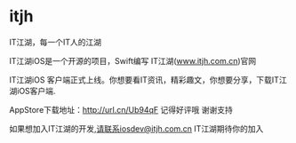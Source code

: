 # itjh
IT江湖，每一个IT人的江湖

IT江湖iOS是一个开源的项目，Swift编写
IT江湖(www.itjh.com.cn)官网

IT江湖iOS 客户端正式上线。你想要看IT资讯，精彩趣文，你想要分享，下载IT江湖iOS客户端.

AppStore下载地址：http://url.cn/Ub94qF 记得好评哦 谢谢支持

如果想加入IT江湖的开发,请联系iosdev@itjh.com.cn IT江湖期待你的加入
